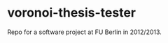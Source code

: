 voronoi-thesis-tester
=====================

Repo for a software project at FU Berlin in 2012/2013.
